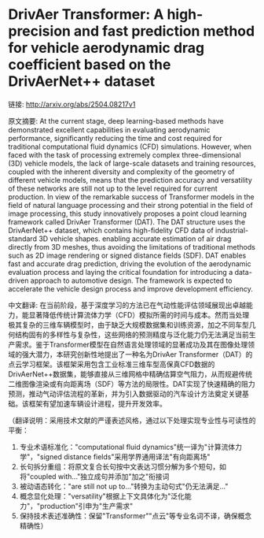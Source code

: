 # DrivAer Transformer: A high-precision and fast prediction method for vehicle aerodynamic drag coefficient based on the DrivAerNet++ dataset

链接: http://arxiv.org/abs/2504.08217v1

原文摘要:
At the current stage, deep learning-based methods have demonstrated excellent
capabilities in evaluating aerodynamic performance, significantly reducing the
time and cost required for traditional computational fluid dynamics (CFD)
simulations. However, when faced with the task of processing extremely complex
three-dimensional (3D) vehicle models, the lack of large-scale datasets and
training resources, coupled with the inherent diversity and complexity of the
geometry of different vehicle models, means that the prediction accuracy and
versatility of these networks are still not up to the level required for
current production. In view of the remarkable success of Transformer models in
the field of natural language processing and their strong potential in the
field of image processing, this study innovatively proposes a point cloud
learning framework called DrivAer Transformer (DAT). The DAT structure uses the
DrivAerNet++ dataset, which contains high-fidelity CFD data of
industrial-standard 3D vehicle shapes. enabling accurate estimation of air drag
directly from 3D meshes, thus avoiding the limitations of traditional methods
such as 2D image rendering or signed distance fields (SDF). DAT enables fast
and accurate drag prediction, driving the evolution of the aerodynamic
evaluation process and laying the critical foundation for introducing a
data-driven approach to automotive design. The framework is expected to
accelerate the vehicle design process and improve development efficiency.

中文翻译:
在当前阶段，基于深度学习的方法已在气动性能评估领域展现出卓越能力，能显著降低传统计算流体力学（CFD）模拟所需的时间与成本。然而当处理极其复杂的三维车辆模型时，由于缺乏大规模数据集和训练资源，加之不同车型几何结构固有的多样性与复杂性，这些网络的预测精度与泛化能力仍无法满足当前生产需求。鉴于Transformer模型在自然语言处理领域的显著成功及其在图像处理领域的强大潜力，本研究创新性地提出了一种名为DrivAer Transformer（DAT）的点云学习框架。该框架采用包含工业标准三维车型高保真CFD数据的DrivAerNet++数据集，能够直接从三维网格中精确估算空气阻力，从而规避传统二维图像渲染或有向距离场（SDF）等方法的局限性。DAT实现了快速精确的阻力预测，推动气动评估流程的革新，并为引入数据驱动的汽车设计方法奠定关键基础。该框架有望加速车辆设计进程，提升开发效率。

（翻译说明：采用技术文献的严谨表述风格，通过以下处理实现专业性与可读性的平衡：
1. 专业术语标准化："computational fluid dynamics"统一译为"计算流体力学"，"signed distance fields"采用学界通用译法"有向距离场"
2. 长句拆分重组：将原文复合长句按中文表达习惯分解为多个短句，如将"coupled with..."独立成句并添加"加之"衔接词
3. 被动语态转化："are still not up to..."转换为主动句式"仍无法满足..."
4. 概念显化处理："versatility"根据上下文具体化为"泛化能力"，"production"引申为"生产需求"
5. 保持技术表述准确性：保留"Transformer""点云"等专业名词不译，确保概念精确性）
